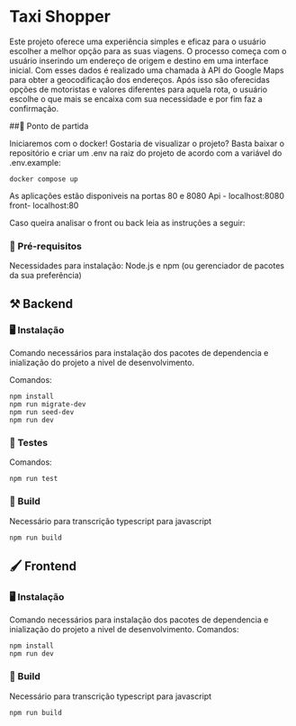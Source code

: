 # Taxi Shopper

Este projeto oferece uma experiência simples e eficaz para o usuário escolher a melhor opção para as suas viagens. O processo começa com o usuário inserindo um endereço de origem e destino em uma interface inicial. Com esses dados é realizado uma chamada à API do Google Maps para obter a geocodificação dos endereços. Após isso são oferecidas opções de motoristas e valores diferentes para aquela rota, o usuário escolhe o que mais se encaixa com sua necessidade e por fim faz a confirmação.

##🎢 Ponto de partida

Iniciaremos com o docker!
Gostaria de visualizar o projeto? 
Basta baixar o repositório e criar um .env na raiz do projeto de acordo com a variável do .env.example:
```
docker compose up
```
As aplicações estão disponiveis na portas 80 e 8080
Api - localhost:8080
front- localhost:80

Caso queira analisar o front ou back leia as instruções a seguir:

### 📄 Pré-requisitos 
Necessidades para instalação:
Node.js e npm (ou gerenciador de pacotes da sua preferência)


## ⚒️ Backend

### 🖥️ Instalação
Comando necessários para instalação dos pacotes de dependencia e inialização do projeto a nivel de desenvolvimento.

Comandos:
```
npm install 
npm run migrate-dev
npm run seed-dev
npm run dev
```

### 🧪 Testes

Comandos: 

```
npm run test
```
### 🔨 Build
Necessário para transcrição typescript para javascript
```
npm run build
```


## 🖌️ Frontend


### 🖥️ Instalação 
Comando necessários para instalação dos pacotes de dependencia e inialização do projeto a nivel de desenvolvimento.
Comandos:
```
npm install 
npm run dev
```

### 🔨 Build
Necessário para transcrição typescript para javascript
```
npm run build
```
